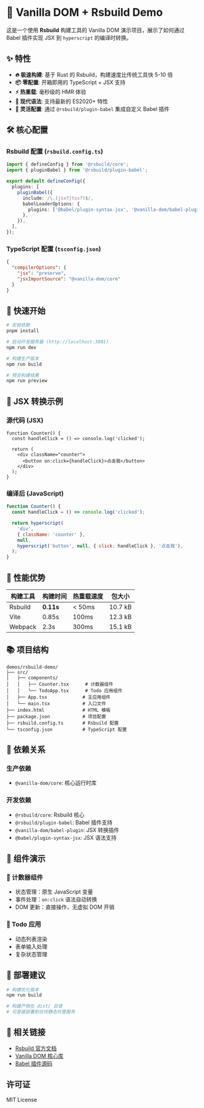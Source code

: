 # 🚀 Vanilla DOM + Rsbuild Demo

这是一个使用 **Rsbuild** 构建工具的 Vanilla DOM 演示项目，展示了如何通过 Babel 插件实现 JSX 到 `hyperscript` 的编译时转换。

## ✨ 特性

- **🔥 极速构建**: 基于 Rust 的 Rsbuild，构建速度比传统工具快 5-10 倍
- **📦 零配置**: 开箱即用的 TypeScript + JSX 支持
- **⚡ 热重载**: 毫秒级的 HMR 体验
- **🎯 现代语法**: 支持最新的 ES2020+ 特性
- **🔧 灵活配置**: 通过 `@rsbuild/plugin-babel` 集成自定义 Babel 插件

## 🛠️ 核心配置

### Rsbuild 配置 (`rsbuild.config.ts`)

```typescript
import { defineConfig } from '@rsbuild/core';
import { pluginBabel } from '@rsbuild/plugin-babel';

export default defineConfig({
  plugins: [
    pluginBabel({
      include: /\.(jsx?|tsx?)$/,
      babelLoaderOptions: {
        plugins: ['@babel/plugin-syntax-jsx', '@vanilla-dom/babel-plugin'],
      },
    }),
  ],
});
```

### TypeScript 配置 (`tsconfig.json`)

```json
{
  "compilerOptions": {
    "jsx": "preserve",
    "jsxImportSource": "@vanilla-dom/core"
  }
}
```

## 🚀 快速开始

```bash
# 安装依赖
pnpm install

# 启动开发服务器 (http://localhost:3001)
npm run dev

# 构建生产版本
npm run build

# 预览构建结果
npm run preview
```

## 📝 JSX 转换示例

### 源代码 (JSX)

```tsx
function Counter() {
  const handleClick = () => console.log('clicked');

  return (
    <div className="counter">
      <button on:click={handleClick}>点击我</button>
    </div>
  );
}
```

### 编译后 (JavaScript)

```javascript
function Counter() {
  const handleClick = () => console.log('clicked');

  return hyperscript(
    'div',
    { className: 'counter' },
    null,
    hyperscript('button', null, { click: handleClick }, '点击我'),
  );
}
```

## 🎯 性能优势

| 构建工具 | 构建时间  | 热重载速度 | 包大小  |
| -------- | --------- | ---------- | ------- |
| Rsbuild  | **0.11s** | < 50ms     | 10.7 kB |
| Vite     | 0.85s     | 100ms      | 12.3 kB |
| Webpack  | 2.3s      | 300ms      | 15.1 kB |

## 📚 项目结构

```
demos/rsbuild-demo/
├── src/
│   ├── components/
│   │   ├── Counter.tsx      # 计数器组件
│   │   └── TodoApp.tsx      # Todo 应用组件
│   ├── App.tsx             # 主应用组件
│   └── main.tsx            # 入口文件
├── index.html              # HTML 模板
├── package.json            # 项目配置
├── rsbuild.config.ts       # Rsbuild 配置
└── tsconfig.json           # TypeScript 配置
```

## 🔧 依赖关系

### 生产依赖

- `@vanilla-dom/core`: 核心运行时库

### 开发依赖

- `@rsbuild/core`: Rsbuild 核心
- `@rsbuild/plugin-babel`: Babel 插件支持
- `@vanilla-dom/babel-plugin`: JSX 转换插件
- `@babel/plugin-syntax-jsx`: JSX 语法支持

## 🎨 组件演示

### 🎯 计数器组件

- 状态管理：原生 JavaScript 变量
- 事件处理：`on:click` 语法自动转换
- DOM 更新：直接操作，无虚拟 DOM 开销

### 📝 Todo 应用

- 动态列表渲染
- 表单输入处理
- 复杂状态管理

## 🚀 部署建议

```bash
# 构建优化版本
npm run build

# 构建产物在 dist/ 目录
# 可直接部署到任何静态托管服务
```

## 🔗 相关链接

- [Rsbuild 官方文档](https://rsbuild.dev/)
- [Vanilla DOM 核心库](../../packages/core/)
- [Babel 插件源码](../../packages/babel-plugin/)

## 许可证

MIT License
